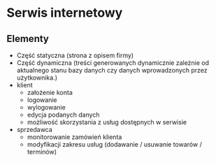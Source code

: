 # Serwis internetowy

## Elementy

- Część statyczna (strona z opisem firmy)
- Część dynamiczna (treści generowanych dynamicznie zależnie od aktualnego stanu
  bazy danych czy danych wprowadzonych przez użytkownika.)
- klient
  - założenie konta
  - logowanie
  - wylogowanie
  - edycja podanych danych
  - możliwość skorzystania z usług dostępnych w serwisie
- sprzedawca
  - monitorowanie zamówień klienta
  - modyfikacji zakresu usług (dodawanie / usuwanie towarów / terminów)
